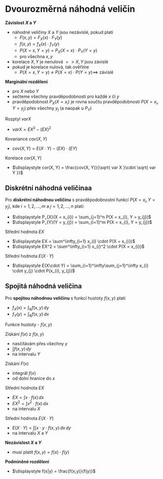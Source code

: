 # Dvourozměrná náhodná veličin

**Závislost $X$ a $Y$**
- náhodné veličiny $X$ a $Y$ jsou nezávislé, pokud platí
	- $F(x, y) = F_{X}(x) \cdot F_{Y}(y)$
	- $f(x, y) = f_{X}(x) \cdot f_{Y}(y)$
	- $P(X = x, Y = y) = P_{X}(X = x) \cdot P_{Y}(Y = y)$
	- pro všechna $x, y$
- korelace $X, Y$ je nenulová $=> X, Y$ jsou závislé
- pokud je korelace nulová, tak ověříme
	- $P(X = x, Y = y) \neq P(X = x) \cdot P(Y = y) \implies$ závislé

**Marginální rozdělení**
- pro $X$ nebo $Y$
- sečteme všechny pravděpodobnosti pro každé $x$ či $y$
- pravděpodobnost $P_{X}(X = x_{i})$ je rovna součtu pravděpodobností $P(X = x_{i}, Y = y_{j})$ přes všechny $y_{j}$ (a naopak u $P_{Y}$)

Rozptyl $var X$
- $var X = EX^2 - (EX)^2$

Kovariance $cov(X, Y)$
- $cov(X, Y) = E(X\cdot Y) - (EX)\cdot (EY)$

Korelace $cor(X, Y)$
- $\displaystyle cor(X, Y) = \frac{cov(X, Y)}{\sqrt{ var X }\cdot \sqrt{ var Y }}$

## Diskrétní náhodná veličinaa

Pro **diskrétní náhodnou veličinu** s pravděpodobnostní funkcí $P(X = x_{i}, Y = y_{j})$, kde $i = 1, 2, \dots, m$ a $j = 1, 2, \dots, n$ platí:
- $\displaystyle P_{X}(X = x_{i}) = \sum_{j=1}^n P(X = x_{i}, Y = y_{j})$
- $\displaystyle P_{Y}(Y = y_{j}) = \sum_{i=1}^m P(X = x_{i}, Y = y_{j})$

Střední hodnota $EX$
- $\displaystyle EX = \sum^\infty_{i=1} x_{i} \cdot P(X = x_{i})$
- $\displaystyle EX^2 = \sum^\infty_{i=1} x_{i}^2 \cdot P(X = x_{i})$

Střední hodnota $E(X\cdot Y)$
- $\displaystyle E(X\cdot Y) = \sum_{i=1}^\infty\sum_{j=1}^\infty x_{i} \cdot y_{j} \cdot P(x_{i}, y_{j})$

## Spojitá náhodná veličina

Pro **spojitou náhodnou veličinu** s funkcí hustoty $f(x, y)$ platí
- $\displaystyle f_{X}(x) = \int_{\mathbb{R}} f(x, y) \, dy$
- $\displaystyle f_{Y}(y) = \int_{\mathbb{R}} f(x, y) \, dx$

Funkce hustoty - $f(x, y)$

Získání $f(x)$ z $f(x, y)$
- nasčítávám přes všechny $y$
- $\int f(x,y) \, dy$
- na intervalu $Y$

Získání $F(x)$
- integrál $f(x)$
- od dolní hranice do $x$

Střední hodnota $EX$
- $EX = \int x \cdot f(x) \, dx$
- $EX^2 = \int x^2 \cdot f(x) \, dx$
- na intervalu $X$

Střední hodnota $E(X\cdot Y)$
- $\displaystyle E(X\cdot Y) = \int\int x \cdot y \cdot f(x, y) \, dx \, dy$
- na intervalu $X$ a $Y$

**Nezávislost $X$ a $Y$**
- musí platit $f(x,y) = f(x) \cdot f(y)$

**Podmíněné rozdělení**
- $\displaystyle f(x|y) = \frac{f(x,y)}{f(y)}$
